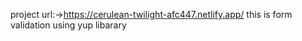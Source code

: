 project url:->https://cerulean-twilight-afc447.netlify.app/
this is form validation using yup libarary
